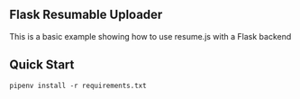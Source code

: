 ## Flask Resumable Uploader

This is a basic example showing how to use resume.js with a Flask backend

## Quick Start
```pipenv install -r requirements.txt```